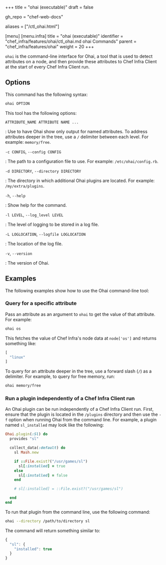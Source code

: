 +++
title = "ohai (executable)"
draft = false

gh_repo = "chef-web-docs"

aliases = ["/ctl_ohai.html"]

[menu]
  [menu.infra]
    title = "ohai (executable)"
    identifier = "chef_infra/features/ohai/ctl_ohai.md ohai Commands"
    parent = "chef_infra/features/ohai"
    weight = 20
+++

`ohai` is the command-line interface for Ohai, a tool that is used to
detect attributes on a node, and then provide these attributes to Chef
Infra Client at the start of every Chef Infra Client run.

## Options

This command has the following syntax:

```bash
ohai OPTION
```

This tool has the following options:

`ATTRIBUTE_NAME ATTRIBUTE NAME ...`

:   Use to have Ohai show only output for named attributes. To address attributes deeper in the tree, use a `/` delimiter between each level. For example: `memory/free`.

`-c CONFIG`, `--config CONFIG`

:   The path to a configuration file to use. For example:
    `/etc/ohai/config.rb`.

`-d DIRECTORY`, `--directory DIRECTORY`

:   The directory in which additional Ohai plugins are located. For
    example: `/my/extra/plugins`.

`-h`, `--help`

:   Show help for the command.

`-l LEVEL`, `--log_level LEVEL`

:   The level of logging to be stored in a log file.

`-L LOGLOCATION`, `--logfile LOGLOCATION`

:   The location of the log file.

`-v`, `--version`

:   The version of Ohai.


## Examples

The following examples show how to use the Ohai command-line tool:

### Query for a specific attribute

Pass an attribute as an argument to `ohai` to get the value of that attribute. For example:

```bash
ohai os
```

This fetches the value of Chef Infra's node data at `node['os']` and returns something like:

```javascript
[
  "linux"
]
```

To query for an attribute deeper in the tree, use a forward slash (`/`) as a
delimiter. For example, to query for free memory, run:

```bash
ohai memory/free
```

### Run a plugin independently of a Chef Infra Client run

An Ohai plugin can be run independently of a Chef Infra Client run.
First, ensure that the plugin is located in the `/plugins` directory and
then use the `-f` option when running Ohai from the command line. For
example, a plugin named `sl_installed` may look like the following:

```ruby
Ohai.plugin(:Sl) do
  provides "sl"

  collect_data(:default) do
    sl Mash.new

    if ::File.exist?("/usr/games/sl")
      sl[:installed] = true
    else
      sl[:installed] = false
    end

    # sl[:installed] = ::File.exist?("/usr/games/sl")

  end
end
```

To run that plugin from the command line, use the following command:

```bash
ohai --directory /path/to/directory sl
```

The command will return something similar to:

```javascript
{
  "sl": {
    "installed": true
  }
}
```

